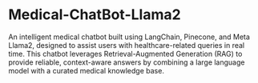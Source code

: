 # Medical-ChatBot-Llama2
An intelligent medical chatbot built using LangChain, Pinecone, and Meta Llama2, designed to assist users with healthcare-related queries in real time. This chatbot leverages Retrieval-Augmented Generation (RAG) to provide reliable, context-aware answers by combining a large language model with a curated medical knowledge base.
